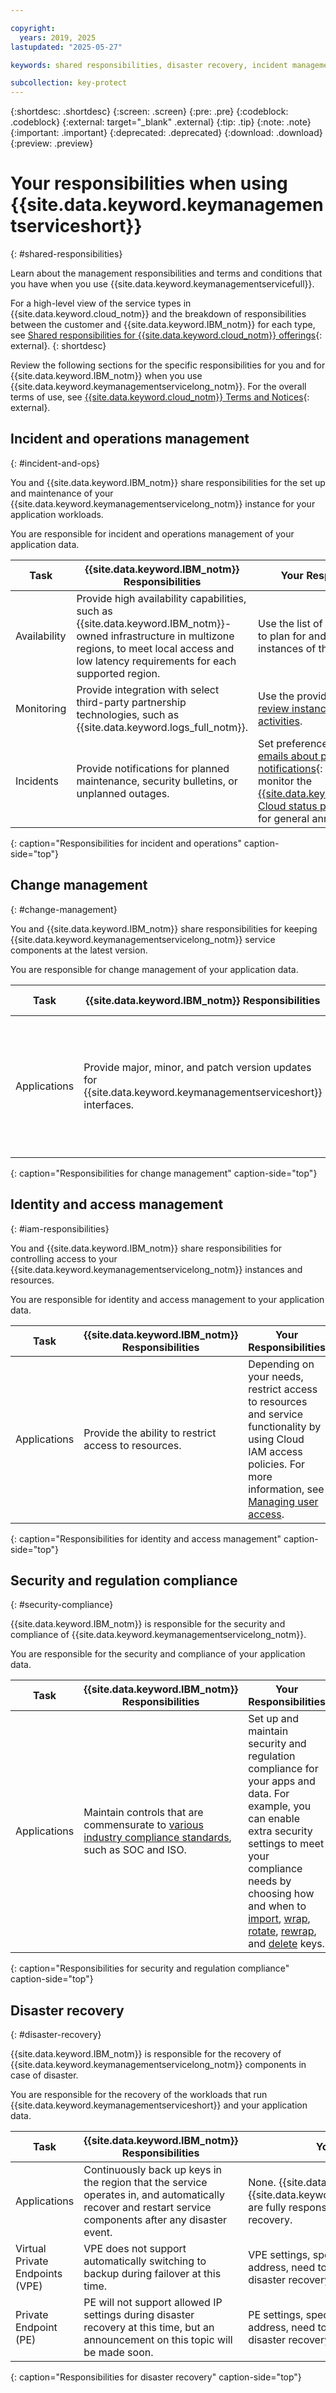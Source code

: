 ```yaml
---

copyright:
  years: 2019, 2025
lastupdated: "2025-05-27"

keywords: shared responsibilities, disaster recovery, incident management

subcollection: key-protect
---
```


{:shortdesc: .shortdesc}
{:screen: .screen}
{:pre: .pre}
{:codeblock: .codeblock}
{:external: target="_blank" .external}
{:tip: .tip}
{:note: .note}
{:important: .important}
{:deprecated: .deprecated}
{:download: .download}
{:preview: .preview}

# Your responsibilities when using {{site.data.keyword.keymanagementserviceshort}}
{: #shared-responsibilities}

Learn about the management responsibilities and terms and conditions that you
have when you use {{site.data.keyword.keymanagementservicefull}}.

For a high-level view of the service types in {{site.data.keyword.cloud_notm}}
and the breakdown of responsibilities between the customer and
{{site.data.keyword.IBM_notm}} for each type, see
[Shared responsibilities for {{site.data.keyword.cloud_notm}} offerings](/docs/overview?topic=overview-shared-responsibilities){: external}.
{: shortdesc}



Review the following sections for the specific responsibilities for you and for
{{site.data.keyword.IBM_notm}} when you use
{{site.data.keyword.keymanagementservicelong_notm}}. For the overall terms of
use, see
[{{site.data.keyword.cloud_notm}} Terms and Notices](/docs/overview?topic=overview-terms){: external}.

## Incident and operations management
{: #incident-and-ops}

You and {{site.data.keyword.IBM_notm}} share responsibilities for the set up and maintenance of your
{{site.data.keyword.keymanagementservicelong_notm}} instance for your
application workloads.

You are responsible for incident and operations management of your application
data.

| Task | {{site.data.keyword.IBM_notm}} Responsibilities | Your Responsibilities |
| ---- | ----------------------------------------------- | --------------------- |
| Availability | Provide high availability capabilities, such as {{site.data.keyword.IBM_notm}}-owned infrastructure in multizone regions, to meet local access and low latency requirements for each supported region. | Use the list of [available regions](/docs/key-protect?topic=key-protect-regions) to plan for and create new instances of the service. |
| Monitoring | Provide integration with select third-party partnership technologies, such as {{site.data.keyword.logs_full_notm}}. | Use the provided tools to [review instance logs and activities](/docs/cloud-logs). |
| Incidents | Provide notifications for planned maintenance, security bulletins, or unplanned outages. | Set preferences to [receive emails about platform notifications](/docs/account?topic=account-email-prefs){: external}, and monitor the [{{site.data.keyword.IBM_notm}} Cloud status page](/status?selected=announcement){: external} for general announcements. |
{: caption="Responsibilities for incident and operations" caption-side="top"}

## Change management
{: #change-management}

You and {{site.data.keyword.IBM_notm}} share responsibilities for keeping
{{site.data.keyword.keymanagementservicelong_notm}} service components at the
latest version.

You are responsible for change management of your application data.

| Task | {{site.data.keyword.IBM_notm}} Responsibilities | Your Responsibilities |
| ---- | ----------------------------------------------- | --------------------- |
| Applications| Provide major, minor, and patch version updates for {{site.data.keyword.keymanagementserviceshort}} interfaces. | Use the API, CLI, or console tools to apply the provided updates, including version updates, new features, and security patches. |
{: caption="Responsibilities for change management" caption-side="top"}

## Identity and access management
{: #iam-responsibilities}

You and {{site.data.keyword.IBM_notm}} share responsibilities for controlling access to your
{{site.data.keyword.keymanagementservicelong_notm}} instances and resources.

You are responsible for identity and access management to your application data.

| Task | {{site.data.keyword.IBM_notm}} Responsibilities | Your Responsibilities |
| ---- | ----------------------------------------------- | --------------------- |
| Applications| Provide the ability to restrict access to resources. | Depending on your needs, restrict access to resources and service functionality by using Cloud IAM access policies. For more information, see [Managing user access](/docs/key-protect?topic=key-protect-manage-access). |
{: caption="Responsibilities for identity and access management" caption-side="top"}

## Security and regulation compliance
{: #security-compliance}

{{site.data.keyword.IBM_notm}} is responsible for the security and compliance of
{{site.data.keyword.keymanagementservicelong_notm}}.

You are responsible for the security and compliance of your application data.

| Task | {{site.data.keyword.IBM_notm}} Responsibilities | Your Responsibilities |
| ---- | ----------------------------------------------- | --------------------- |
| Applications| Maintain controls that are commensurate to [various industry compliance standards](/docs/key-protect?topic=key-protect-security-and-compliance#compliance-ready), such as SOC and ISO. | Set up and maintain security and regulation compliance for your apps and data. For example, you can enable extra security settings to meet your compliance needs by choosing how and when to [import](/docs/key-protect?topic=key-protect-importing-keys#plan-ahead), [wrap](/docs/key-protect?topic=key-protect-wrap-keys), [rotate](/docs/key-protect?topic=key-protect-importing-keys#plan-ahead), [rewrap](/docs/key-protect?topic=key-protect-rewrap-keys), and [delete](/docs/key-protect?topic=key-protect-delete-keys) keys. |
{: caption="Responsibilities for security and regulation compliance" caption-side="top"}

## Disaster recovery
{: #disaster-recovery}

{{site.data.keyword.IBM_notm}} is responsible for the recovery of
{{site.data.keyword.keymanagementservicelong_notm}} components in case of
disaster.

You are responsible for the recovery of the workloads that run
{{site.data.keyword.keymanagementserviceshort}} and your application data.

| Task | {{site.data.keyword.IBM_notm}} Responsibilities | Your Responsibilities |
| ---- | ----------------------------------------------- | --------------------- |
| Applications | Continuously back up keys in the region that the service operates in, and automatically recover and restart service components after any disaster event. | None. {{site.data.keyword.IBM_notm}} and {{site.data.keyword.keymanagementserviceshort}} are fully responsible for managing disaster recovery. |
| Virtual Private Endpoints (VPE) | VPE does not support automatically switching to backup during failover at this time. | VPE settings, specifically the Internet Protocol (IP) address, need to be manually updated during disaster recovery procedures. |
| Private Endpoint (PE) | PE will not support allowed IP settings during disaster recovery at this time, but an announcement on this topic will be made soon. | PE settings, specifically the Internet Protocol (IP) address, need to be manually updated during disaster recovery procedures. |
{: caption="Responsibilities for disaster recovery" caption-side="top"}

